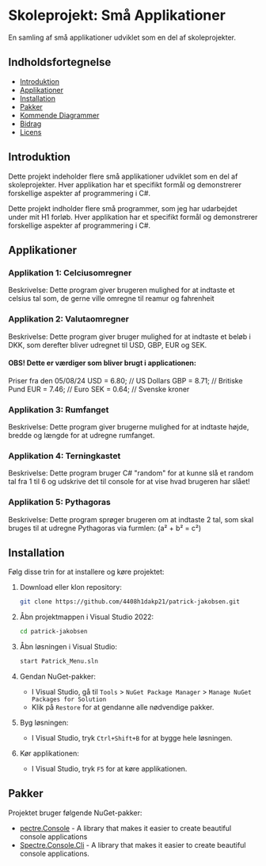 # Skoleprojekt: Små Applikationer

En samling af små applikationer udviklet som en del af skoleprojekter.

## Indholdsfortegnelse

- [Introduktion](#introduktion)
- [Applikationer](#applikationer)
- [Installation](#installation)
- [Pakker](#pakker)
- [Kommende Diagrammer](#kommende-diagrammer)
- [Bidrag](#bidrag)
- [Licens](#licens)

## Introduktion

Dette projekt indeholder flere små applikationer udviklet som en del af skoleprojekter. Hver applikation har et specifikt formål og demonstrerer forskellige aspekter af programmering i C#.

Dette projekt indholder flere små programmer, som jeg har udarbejdet under mit H1 forløb. Hver applikation har et specifikt formål og demonstrerer forskellige aspekter af programmering i C#.

## Applikationer

### Applikation 1: Celciusomregner

Beskrivelse: Dette program giver brugeren mulighed for at indtaste et celsius tal som, de gerne ville omregne til reamur og fahrenheit

### Applikation 2: Valutaomregner

Beskrivelse: Dette program giver bruger mulighed for at indtaste et beløb i DKK, som derefter bliver udregnet til USD, GBP, EUR og SEK.

#### OBS! Dette er værdiger som bliver brugt i applicationen:
Priser fra den 05/08/24
USD = 6.80; // US Dollars
GBP = 8.71; // Britiske Pund
EUR = 7.46; // Euro
SEK = 0.64; // Svenske kroner

### Applikation 3: Rumfanget

Beskrivelse: Dette program giver brugerne mulighed for at indtaste højde, bredde og længde for at udregne rumfanget.

### Applikation 4: Terningkastet

Beskrivelse: Dette program bruger C# "random" for at kunne slå et random tal fra 1 til 6 og udskrive det til console for at vise hvad brugeren har slået!

### Applikation 5: Pythagoras

Beskrivelse: Dette program sprøger brugeren om at indtaste 2 tal, som skal bruges til at udregne Pythagoras via furmlen: (a² + b² = c²)

## Installation

Følg disse trin for at installere og køre projektet:

1. Download eller klon repository:
   ```bash
   git clone https://github.com/4408h1dakp21/patrick-jakobsen.git
   ```
2. Åbn projektmappen i Visual Studio 2022:
   ```bash
   cd patrick-jakobsen
   ```
3. Åbn løsningen i Visual Studio:
   ```bash
   start Patrick_Menu.sln
   ```
4. Gendan NuGet-pakker:
   - I Visual Studio, gå til `Tools` > `NuGet Package Manager` > `Manage NuGet Packages for Solution`
   - Klik på `Restore` for at gendanne alle nødvendige pakker.

5. Byg løsningen:
   - I Visual Studio, tryk `Ctrl+Shift+B` for at bygge hele løsningen.

6. Kør applikationen:
   - I Visual Studio, tryk `F5` for at køre applikationen.

## Pakker

Projektet bruger følgende NuGet-pakker:

- [pectre.Console](https://www.nuget.org/packages/Spectre.Console/0.49.2-preview.0.14) - A library that makes it easier to create beautiful console applications
- [Spectre.Console.Cli](https://www.nuget.org/packages/Spectre.Console.Cli/0.49.2-preview.0.14) - A library that makes it easier to create beautiful console applications.
